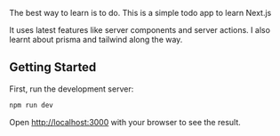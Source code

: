 The best way to learn is to do. This is a simple todo app to learn Next.js

It uses latest features like server components and server actions. I also learnt about prisma and tailwind along the way.

## Getting Started

First, run the development server:

```bash
npm run dev
```

Open [http://localhost:3000](http://localhost:3000) with your browser to see the result.